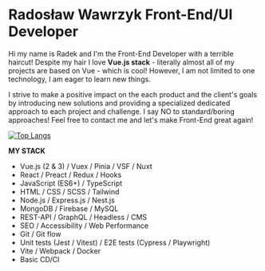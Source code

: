 
# Radosław Wawrzyk Front-End/UI Developer

Hi my name is Radek and I'm the Front-End Developer with a terrible haircut! Despite my hair I love **Vue.js stack** - literally almost all of my projects are based on Vue - which is cool! However, I am not limited to one technology, I am eager to learn new things.

I strive to make a positive impact on the each product and the client's goals by introducing new solutions and providing a specialized dedicated approach to each project and challenge. I say NO to standard/boring approaches! Feel free to contact me and let's make Front-End great again!

[![Top Langs](https://github-readme-stats.vercel.app/api/top-langs/?username=Radek-Wawrzyk&layout=compact&theme=tokyonight&title_color=fff&icon_color=79ff97&text_color=9f9f9f&bg_color=151515)](https://github.com/anuraghazra/github-readme-stats)

**MY STACK**

- Vue.js (2 & 3) / Vuex / Pinia / VSF / Nuxt
- React / Preact / Redux / Hooks
- JavaScript (ES6+) / TypeScript
- HTML / CSS / SCSS / Tailwind
- Node.js / Express.js / Nest.js
- MongoDB / Firebase / MySQL
- REST-API / GraphQL / Headless / CMS
- SEO / Accessibility / Web Performance
- Git / Git flow
- Unit tests (Jest / Vitest) / E2E tests (Cypress / Playwright)
- Vite / Webpack / Docker
- Basic CD/CI

